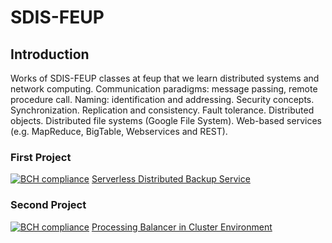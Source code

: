 # SDIS-FEUP

## Introduction
Works of SDIS-FEUP classes at feup that we learn distributed systems and network computing. Communication paradigms: message passing, remote procedure call.  Naming: identification and addressing. Security concepts. Synchronization. Replication and consistency. Fault tolerance. Distributed objects. Distributed file systems (Google File System). Web-based services (e.g. MapReduce, BigTable, Webservices and REST).

### First Project
[![BCH compliance](https://bettercodehub.com/edge/badge/jflcarvalho/SDIS-FEUP?branch=project&token=2d8467f22312dd57f5d76ab38592445ef673d7c4)](https://bettercodehub.com/)
  [Serverless Distributed Backup Service](https://github.com/jflcarvalho/SDIS-FEUP/tree/project)

### Second Project
[![BCH compliance](https://bettercodehub.com/edge/badge/jflcarvalho/SDIS-FEUP?branch=develop)](https://bettercodehub.com/)
  [Processing Balancer in Cluster Environment](https://github.com/jflcarvalho/SDIS-FEUP/tree/develop)

